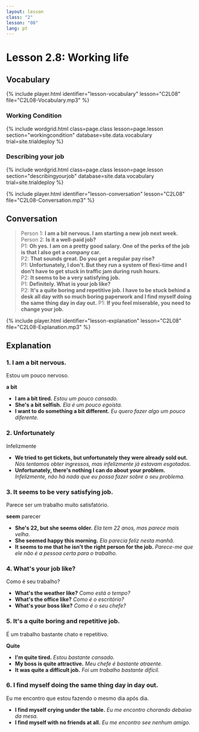 ```yaml
---
layout: lesson
class: "2"
lesson: "08"
lang: pt
---
```


# Lesson 2.8: Working life 

## Vocabulary
{% include player.html identifier="lesson-vocabulary" lesson="C2L08" file="C2L08-Vocabulary.mp3" %}

### Working Condition

{% include wordgrid.html 
		class=page.class 
		lesson=page.lesson 
		section="workingcondition"
		database=site.data.vocabulary 
		trial=site.trialdeploy %}



### Describing your job

{% include wordgrid.html 
		class=page.class 
		lesson=page.lesson 
		section="describingyourjob"
		database=site.data.vocabulary 
		trial=site.trialdeploy %}




{% include player.html identifier="lesson-conversation" lesson="C2L08" file="C2L08-Conversation.mp3" %}
## Conversation



> Person 1: **I am a bit nervous. I am starting a new job next week.**  
> Person 2: **Is it a well-paid job?**  
> P1: **Oh yes. I am on a pretty good salary. One of the perks of the job is that I also get a company car.**  
> P2: **That sounds great. Do you get a regular pay rise?**  
> P1: **Unfortunately, I don't. But they run a system of flexi-time and I don't have to get stuck in traffic jam during rush hours.**  
> P2: **It seems to be a very satisfying job.**  
> P1: **Definitely. What is your job like?**  
> P2: **It's a quite boring and repetitive job. I have to be stuck behind a desk all day with so much boring paperwork and I find myself doing the same thing day in day out.**
> P1: **If you feel miserable, you need to change your job.**




{% include player.html identifier="lesson-explanation" lesson="C2L08" file="C2L08-Explanation.mp3" %}
## Explanation


### 1. I am a bit nervous. 

Estou um pouco nervoso. 

**a bit**

- **I am a bit tired.** *Estou um pouco cansado.*
- **She's a bit selfish.** *Ela é um pouco egoísta.*
- **I want to do something a bit different.** *Eu quero fazer algo um pouco diferente.*


### 2. Unfortunately

Infelizmente

- **We tried to get tickets, but unfortunately they were already sold out.** *Nós tentamos obter ingressos, mas infelizmente já estavam esgotados.*
- **Unfortunately, there's nothing I can do about your problem.** *Infelizmente, não há nada que eu possa fazer sobre o seu problema.*

### 3. It seems to be very satisfying job.

Parece ser um trabalho muito satisfatório.

**seem** parecer

- **She's 22, but she seems older.** *Ela tem 22 anos, mas parece mais velha.*
- **She seemed happy this morning.** *Ela parecia feliz nesta manhã.*
- **It seems to me that he isn't the right person for the job.** *Parece-me que ele não é a pessoa certa para o trabalho.*

### 4.  What's your job like?

Como é seu trabalho?


- **What's the weather like?** *Como está o tempo?*
- **What's the office like?** *Como é o escritório?*
- **What's your boss like?** *Como é o seu chefe?*

### 5.  It's a quite boring and repetitive job.

É um trabalho bastante chato e repetitivo.

**Quite**

- **I'm quite tired.** *Estou bastante cansado.*
- **My boss is quite attractive.** *Meu chefe é bastante atraente.*
- **It was quite a difficult job.** *Foi um trabalho bastante difícil.*

### 6. I find myself doing the same thing day in day out.

Eu me encontro que estou fazendo o mesmo dia após dia.

- **I find myself crying under the table.** *Eu me encontro chorando debaixo da mesa.*
- **I find myself with no friends at all.** *Eu me encontro see nenhum amigo.*
